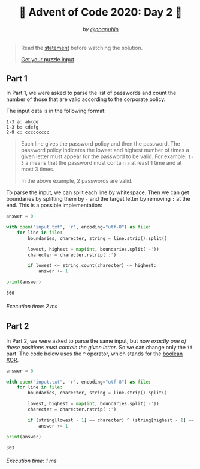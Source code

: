 <h1 align="center">🎄 Advent of Code 2020: Day 2 🎄</h1>
<h6 align="center">by <a href="https://github.com/npanuhin">@npanuhin</a></h6>

> Read the [statement](https://adventofcode.com/2020/day/2 "Visit adventofcode.com/2020/day/2") before watching the solution.
>
> [Get your puzzle input](https://adventofcode.com/2020/day/2/input "Open adventofcode.com/2020/day/2/input").


## Part 1

In Part 1, we were asked to parse the list of passwords and count the number of those that are valid according to the corporate policy.

The input data is in the following format:
```
1-3 a: abcde
1-3 b: cdefg
2-9 c: ccccccccc
```

> Each line gives the password policy and then the password. The password policy indicates the lowest and highest number of times a given letter must appear for the password to be valid. For example, `1-3` a means that the password must contain `a` at least 1 time and at most 3 times.
>
> In the above example, 2 passwords are valid.

To parse the input, we can split each line by whitespace. Then we can get boundaries by splitting them by `-` and the target letter by removing `:` at the end. This is a possible implementation:

<!-- Execute code: "part1.py" -->
```python
answer = 0

with open("input.txt", 'r', encoding="utf-8") as file:
	for line in file:
	    boundaries, charecter, string = line.strip().split()

	    lowest, highest = map(int, boundaries.split('-'))
	    charecter = charecter.rstrip(':')

	    if lowest <= string.count(charecter) <= highest:
	        answer += 1

print(answer)
```
```
560
```
###### Execution time: 2 ms

## Part 2

In Part 2, we were asked to parse the same input, but now *exactly one of these positions must contain the given letter*. So we can change only the `if` part. The code below uses the `^` operator, which stands for the [boolean XOR](https://en.wikipedia.org/wiki/Exclusive_or "Visit Wikipedia:Exclusive_or ").

<!-- Execute code: "part2.py" -->
```python
answer = 0

with open("input.txt", 'r', encoding="utf-8") as file:
	for line in file:
	    boundaries, charecter, string = line.strip().split()

	    lowest, highest = map(int, boundaries.split('-'))
	    charecter = charecter.rstrip(':')

	    if (string[lowest - 1] == charecter) ^ (string[highest - 1] == charecter):
	        answer += 1

print(answer)
```
```
303
```
###### Execution time: 1 ms
